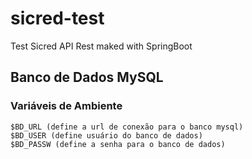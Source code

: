 # sicred-test
Test Sicred API Rest maked with SpringBoot

## Banco de Dados MySQL
### Variáveis de Ambiente
```
$BD_URL (define a url de conexão para o banco mysql)
$BD_USER (define usuário do banco de dados)
$BD_PASSW (define a senha para o banco de dados)
```